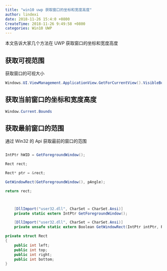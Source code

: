 ```yaml
---
title: "win10 uwp 获取窗口的坐标和宽度高度"
author: lindexi
date: 2018-11-26 15:4:0 +0800
CreateTime: 2018-11-26 9:49:58 +0800
categories: Win10 UWP
---
```


本文告诉大家几个方法在 UWP 获取窗口的坐标和宽度高度

<!--more-->


<!-- csdn -->

<div id="toc"></div>

## 获取可视范围

获取窗口的可视大小

```csharp
Windows.UI.ViewManagement.ApplicationView.GetForCurrentView().VisibleBounds
```

## 获取当前窗口的坐标和宽度高度

```csharp
Window.Current.Bounds
```

## 获取最前窗口的范围

通过 Win32 的 Api 获取最前的窗口的范围

```csharp

IntPtr hWID = GetForegroundWindow();

Rect rect;

Rect* ptr = &rect;

GetWindowRect(GetForegroundWindow(), pAngle);

return rect;



    [DllImport("user32.dll", CharSet = CharSet.Ansi)]
    private static extern IntPtr GetForegroundWindow();

    [DllImport("user32.dll", CharSet = CharSet.Ansi)]
    private unsafe static extern Boolean GetWindowRect(IntPtr intPtr, Rect* lpRect);

private struct Rect
{
    public int left;
    public int top;
    public int right;
    public int bottom;
}
```

